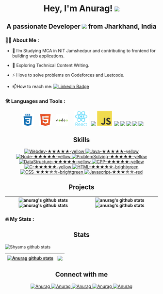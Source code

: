 <div>
  <div id="header" align="center">
<!-- <img src="https://media.giphy.com/media/zOvBKUUEERdNm/giphy.gif" width="150" height="100"/> -->
</div>

<h1 align="center">
  Hey, I'm Anurag!
  <img src="https://media.giphy.com/media/hvRJCLFzcasrR4ia7z/giphy.gif" width="30px"/>
  </h1>


<h2 align="center">A passionate Developer <img src="https://media.giphy.com/media/WUlplcMpOCEmTGBtBW/giphy.gif" width="60"> from Jharkhand, India</h2>


### :technologist: About Me :
  
- :telescope: I’m Studying MCA in NIT Jamshedpur and contributing to frontend for building web applications.

- :seedling: Exploring Technical Content Writing.

- :zap: I love to solve problems on Codeforces and Leetcode.

- :mailbox:How to reach me: [![Linkedin Badge](https://img.shields.io/badge/LinkedIn-blue?style=flat-square&logo=linkedin&logoColor=white)](https://www.linkedin.com/in/anurag/)
  
<!-- --------------------------------------------------------------------------------------------------------------------------------------- -->


### :hammer_and_wrench: Languages and Tools :
<p align="center">
<code> <img src="https://github.com/devicons/devicon/blob/master/icons/css3/css3-plain-wordmark.svg"  title="CSS3" alt="CSS" width="40" height="40"/>&nbsp;</code> <code> <img src="https://github.com/devicons/devicon/blob/master/icons/html5/html5-original.svg" title="HTML5" alt="HTML" width="40" height="40"/>&nbsp; <img src="https://github.com/devicons/devicon/blob/master/icons/nodejs/nodejs-original-wordmark.svg" title="NodeJS" alt="NodeJS" width="40" height="40"/>&nbsp;</code> <code> <img src="https://github.com/devicons/devicon/blob/master/icons/react/react-original-wordmark.svg" title="React" alt="React" width="50" height="50"/>&nbsp;</code><code><img height="50" src="https://freepngimg.com/download/java/5-2-java-png-clipart.png"></code>
<code><img src="https://github.com/devicons/devicon/blob/master/icons/javascript/javascript-original.svg" title="JavaScript" alt="JavaScript" width="50" height="50"/>&nbsp;</code><code><img height="50" src="https://www.vectorlogo.zone/logos/git-scm/git-scm-icon.svg"></code>
<code><img height="50" src="https://www.vectorlogo.zone/logos/firebase/firebase-icon.svg"></code>
<code><img height="50" src="https://upload.wikimedia.org/wikipedia/commons/1/18/ISO_C%2B%2B_Logo.svg"></code>
<code><img height="50" src="https://e7.pngegg.com/pngimages/724/306/png-clipart-c-logo-c-programming-language-icon-letter-c-blue-logo.png"></code>
<code><img height="50" src="https://cdn.imgbin.com/21/11/12/imgbin-mysql-logo-database-join-portable-network-graphics-table-fYjBwJzJKBWt9RtriTD0EiXZU.jpg">
</code>
</p>

 <h2 align="center">Skills</h2>

<p align="center">
  <a href="https://img.shields.io/badge/Webdev-★★★★★★-yellow">
   <img alt="Webdev-★★★★★-yellow" src="https://img.shields.io/badge/Webdev-★★★★★-yellow" />
  </a>
  <a href="https://img.shields.io/badge/Java-★★★★★★-yellow">
   <img alt="Java-★★★★★-yellow" src="https://img.shields.io/badge/Java-★★★★★-yellow" />
  </a>
  <a href="https://img.shields.io/badge/Node-★★★★★★-yellow">
   <img alt="Node-★★★★★-yellow" src="https://img.shields.io/badge/Node-★★★★★-yellow" />
  </a>
  <a href="https://img.shields.io/badge/ProblemSolving-★★★★★★-yellow">
   <img alt="ProblemSolving-★★★★★-yellow" src="https://img.shields.io/badge/ProblemSolving-★★★★★-yellow" />
  </a>
  <a href="https://img.shields.io/badge/DataStructure-★★★★★-yellow">
   <img alt="DataStructure-★★★★★-yellow" src="https://img.shields.io/badge/DataStructure-★★★★★-yellow" />
  </a>
  <a href="https://img.shields.io/badge/CPP-★★★★★-yellow">
   <img alt="CPP-★★★★★-yellow" src="https://img.shields.io/badge/CPP-★★★★★-yellow" />
  </a>
  <a href="https://img.shields.io/badge/C-★★★★★-yellow">
   <img alt="C-★★★★★-yellow" src="https://img.shields.io/badge/C-★★★★★-yellow" />
  </a>
  <a href="https://img.shields.io/badge/HTML-★★★★☆-brightgreen">
   <img alt="HTML-★★★★☆-brightgreen" src="https://img.shields.io/badge/HTML-★★★★☆-brightgreen" />
  </a>
  <a href="https://img.shields.io/badge/CSS-★★★☆☆-brightgreen">
   <img alt="CSS-★★★☆☆-brightgreen" src="https://img.shields.io/badge/CSS-★★★☆☆-brightgreen" />
  </a>
  <a href="https://img.shields.io/badge/Javascript-★★★☆☆-red">
   <img alt="Javascript-★★★☆☆-red" src="https://img.shields.io/badge/Javascript-★★★☆☆-red" />
   </a>
</p>
  
  <!-- --------------------------------------------------------------------------------------------------------------------------------------- -->   

<h2 align="center">Projects</h2>

| ![anurag's github stats](https://github-readme-stats.vercel.app/api/pin/?username=anurag2907&repo=WebDev.github.io.in&cache_seconds=86400&theme=vision-friendly-dark) ![anurag's github stats](https://github-readme-stats.vercel.app/api/pin/?username=anurag2907&repo=java%practice&cache_seconds=86400&theme=vision-friendly-dark) | ![anurag's github stats](https://github-readme-stats.vercel.app/api/pin/?username=anurag2907&repo=WebDev.github.io.in&cache_seconds=86400&theme=vision-friendly-dark) ![anurag's github stats](https://github-readme-stats.vercel.app/api/pin/?username=anurag2907&repo=anurag2907&cache_seconds=86400&theme=vision-friendly-dark) | 
| ------------- | ------------- |

<!-- --------------------------------------------------------------------------------------------------------------------------------------- -->


### :fire: My Stats :
 <h2 align="center">Stats</h2>
  <p aligh="center">
   <img align="center" src="https://streak-stats.demolab.com/?user=anurag2907&theme=highcontrast" alt="Shyams github stats" /></a>
</p>

| <a href="https://github.com/anurag2907/github-readme-stats"><img align="center" src="https://github-readme-stats.vercel.app/api?username=anurag2907&count_private=true&theme=react&show_icons=true" alt="Anurag github stats" /></a> | <a href="https://github.com/anurag2907/github-readme-stats"><img align="center" src="https://github-readme-stats.vercel.app/api/top-langs/?username=anurag2907&layout=compact&theme=react" /></a> |
| ------------- | ------------- |



  <h2 align="center">Connect with me</h2>

<p align="center">
  
 <a href="https://linkedin.com/in/anurag2907">
   <img alt="Anurag" src="https://img.shields.io/badge/-Anurag-blue?style=flat-square&logo=Linkedin&logoColor=white&link=https://linkedin.com/in/anurag2907/" />
 </a>
  
 <a href="https://dev.to/anurag2907">
   <img alt="Anurag" src="https://img.shields.io/badge/-Anurag-black?style=flat-square&logo=Dev&logoColor=white&link=https://dev.to/anurag2907" />
 </a>
  
 <a href="https://www.instagram.com/anurag2907">
   <img alt="Anurag" src="https://img.shields.io/badge/-Anurag-red?style=flat-square&logo=Instagram&logoColor=white&link=https://www.instagram.com/anurag2907" />
 </a>

 </a>
 <a href="mailto:anurag2907@gmail.com">
   <img alt="Anurag" src="https://img.shields.io/badge/-Anurag-pink?style=flat-square&logo=Gmail&logoColor=white&link=mailto:anurag2907@gmail.com" />
 </a>
 

 <a href="https://github.com/anurag2907">
   <img alt="Anurag" src="https://img.shields.io/github/followers/anurag2907?label=follow&style=social" />
 </a>   
 
</p>

<!-- --------------------------------------------------------------------------------------------------------------------------------------- -->
